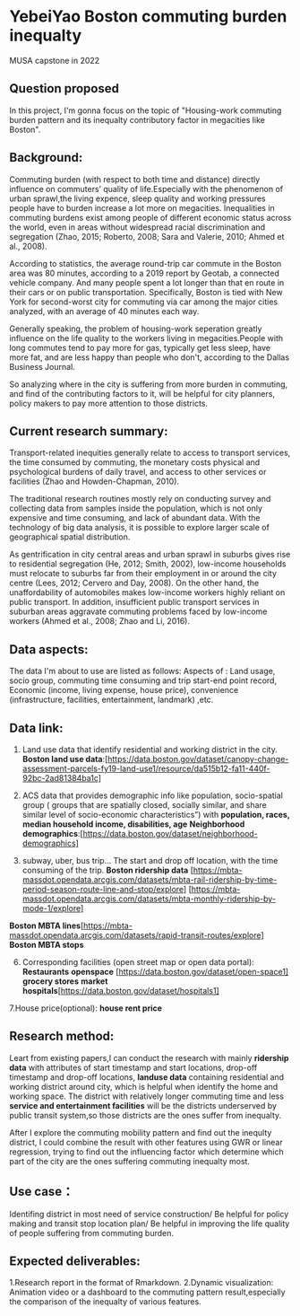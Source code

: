 # YebeiYao    Boston commuting burden inequalty
MUSA capstone in 2022 

## Question proposed
In this project, I'm gonna focus on the topic of "Housing-work commuting burden pattern and its inequalty contributory factor in megacities like Boston". 

## Background:
Commuting burden (with respect to both time and distance) directly influence on commuters’ quality of life.Especially with the phenomenon of urban sprawl,the living expence, sleep quality and working pressures people have to burden increase a lot more on megacities. Inequalities in commuting burdens exist among people of different economic status across the world, even in areas without widespread racial discrimination and segregation (Zhao, 2015; Roberto, 2008; Sara and Valerie, 2010; Ahmed et al., 2008).

According to statistics, the average round-trip car commute in the Boston area was 80 minutes, according to a 2019 report by Geotab, a connected vehicle company. And many people spent a lot longer than that en route in their cars or on public transportation. Specifically, Boston is tied with New York for second-worst city for commuting via car among the major cities analyzed, with an average of 40 minutes each way. 

Generally speaking, the problem of housing-work seperation greatly influence on the life quality to the workers living in megacities.People with long commutes tend to pay more for gas, typically get less sleep, have more fat, and are less happy than people who don't, according to the Dallas Business Journal.

So analyzing where in the city is suffering from more burden in commuting, and find of the contributing factors to it, will be helpful for city planners, policy makers to pay more attention to those districts.


## Current research summary:
Transport-related inequities generally relate to access to transport services, the time consumed by commuting, the monetary costs physical and psychological burdens of daily travel, and access to other services or facilities (Zhao and Howden-Chapman, 2010).

The traditional research routines mostly rely on conducting survey and collecting data from samples inside the population, which is not only expensive and time consuming, and lack of abundant data. With the technology of big data analysis, it is possible to explore larger scale of geographical spatial distribution.

As gentrification in city central areas and urban sprawl in suburbs gives rise to residential segregation (He, 2012; Smith, 2002), low-income households must relocate to suburbs far from their employment in or around the city centre (Lees, 2012; Cervero and Day, 2008). On the other hand, the unaffordability of automobiles makes low-income workers highly reliant on public transport. In addition, insufficient public transport services in suburban areas aggravate commuting problems faced by low-income workers (Ahmed et al., 2008; Zhao and Li, 2016).

## Data aspects:
The data I'm about to use are listed as follows:
Aspects of : Land usage, socio group, commuting time consuming and trip start-end point record, Economic (income, living expense, house price), convenience (infrastructure, facilities, entertainment, landmark) ,etc.

## Data link:
1. Land use data that identify residential and working district in the city.
  **Boston land use data**:[https://data.boston.gov/dataset/canopy-change-assessment-parcels-fy19-land-use1/resource/da515b12-fa11-440f-92bc-2ad81384ba1c]
   
3. ACS data that provides demographic info like population, socio-spatial group ( groups that are spatially closed, socially similar, and share similar level of socio-economic characteristics”)
with **population, races, median household income, disabilities, age**
**Neighborhood demographics**:[https://data.boston.gov/dataset/neighborhood-demographics]

5. subway, uber, bus trip... The start and drop off location, with the time consuming of the trip.
  **Boston ridership data**
  [https://mbta-massdot.opendata.arcgis.com/datasets/mbta-rail-ridership-by-time-period-season-route-line-and-stop/explore]
  [https://mbta-massdot.opendata.arcgis.com/datasets/mbta-monthly-ridership-by-mode-1/explore]
  
  **Boston MBTA lines**[https://mbta-massdot.opendata.arcgis.com/datasets/rapid-transit-routes/explore]
  **Boston MBTA stops**
  
6. Corresponding facilities (open street map or open data portal):
  **Restaurants**
  **openspace** [https://data.boston.gov/dataset/open-space1]
  **grocery stores**
  **market**
  **hospitals**[https://data.boston.gov/dataset/hospitals1]
 
7.House price(optional):
  **house rent price**


## Research method:
Leart from existing papers,I can conduct the research with mainly **ridership data** with attributes of start timestamp and start locations, drop-off timestamp and drop-off locations, **landuse data** containing residential and working district around city, which is helpful when identify the home and working space. The district with relatively longer commuting time and less **service and entertainment facilities** will be the districts underserved by public transit system,so those districts are the ones suffer from inequalty.

After I explore the commuting mobility pattern and find out the inequlty district, I could combine the result with other features using GWR or linear regression, trying to find out the influencing factor which determine which part of the city are the ones suffering commuting inequalty most.

## Use case：
Identifing district in most need of service construction/
Be helpful for policy making and transit stop location plan/
Be helpful in improving the life quality of people suffering from commuting burden.

## Expected deliverables:
1.Research report in the format of Rmarkdown.
2.Dynamic visualization: Animation video or a dashboard to the commuting pattern result,especially the comparison of the inequalty of various features.

